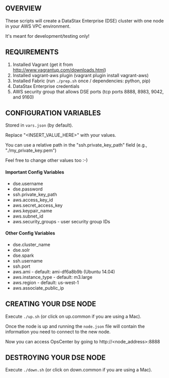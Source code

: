 ## OVERVIEW

These scripts will create a DataStax Enterprise (DSE) cluster with one node in your AWS VPC environment.

It's meant for development/testing only!

## REQUIREMENTS

1. Installed Vagrant (get it from http://www.vagrantup.com/downloads.html)
2. Installed vagrant-aws plugin (vagrant plugin install vagrant-aws)
3. Installed Fabric (run `./prep.sh` once / dependencies: python, pip)
4. DataStax Enterprise credentials
5. AWS security group that allows DSE ports (tcp ports 8888, 8983, 9042, and 9160)

## CONFIGURATION VARIABLES

Stored in `vars.json` (by default).

Replace "<INSERT_VALUE_HERE>" with your values.

You can use a relative path in the "ssh.private_key_path" field (e.g., "./my_private_key.pem")

Feel free to change other values too :-)

#### Important Config Variables

* dse.username
* dse.password
* ssh.private_key_path
* aws.access_key_id
* aws.secret_access_key
* aws.keypair_name
* aws.subnet_id
* aws.security_groups - user security group IDs

#### Other Config Variables

* dse.cluster_name
* dse.solr
* dse.spark
* ssh.username
* ssh.port
* aws.ami - default: ami-df6a8b9b (Ubuntu 14.04)
* aws.instance_type - default: m3.large
* aws.region - default: us-west-1
* aws.associate_public_ip

## CREATING YOUR DSE NODE

Execute `./up.sh` (or click on up.common if you are using a Mac).

Once the node is up and running the `node.json` file will contain the information you need to connect to the new node.

Now you can access OpsCenter by going to http://<node_address>:8888

## DESTROYING YOUR DSE NODE

Execute `./down.sh` (or click on down.common if you are using a Mac).

